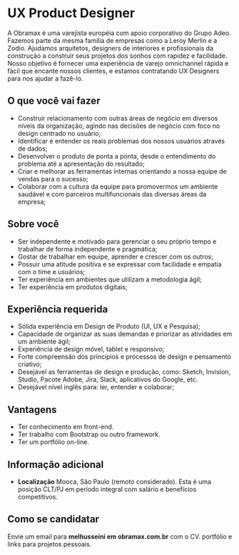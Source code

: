 # UX Product Designer

A Obramax é uma varejista européia com apoio corporativo do Grupo Adeo. Fazemos parte da mesma família de empresas como a Leroy Merlin e a Zodio. Ajudamos arquitetos, designers de interiores e profissionais da construção a construir seus projetos dos sonhos com rapidez e facilidade.
Nosso objetivo é fornecer uma experiência de varejo omnichannel rápida e fácil que encante nossos clientes, e estamos contratando UX Designers para nos ajudar a fazê-lo.

## O que você vai fazer

- Construir relacionamento com outras áreas de negócio em diversos níveis da organização, agindo nas decisões de negócio com foco no design centrado no usuário;
- Identificar e entender os reais problemas dos nossos usuários através de dados;
- Desenvolver o produto de ponta a ponta, desde o entendimento do problema até a apresentação do resultado;
- Criar e melhorar as ferramentas internas orientando a nossa equipe de vendas para o sucesso;
- Colaborar com a cultura da equipe para promovermos um ambiente saudável e com parceiros multifuncionais das diversas áreas da empresa;

## Sobre você

- Ser independente e motivado para gerenciar o seu próprio tempo e trabalhar de forma independente e pragmática;
- Gostar de trabalhar em equipe, aprender e crescer com os outros;
- Possuir uma atitude positiva e se expressar com facilidade e empatia com o time e usuários;
- Ter experiência em ambientes que utilizam a metodologia ágil;
- Ter experiência em produtos digitais;

## Experiência requerida

- Sólida experiência em Design de Produto (UI, UX e Pesquisa);
- Capacidade de organizar as suas demandas e priorizar as atividades em um ambiente ágil;
- Experiência de design móvel, tablet e responsivo;
- Forte compreensão dos princípios e processos de design e pensamento criativo;
- Desejável as ferramentas de design e produção, como: Sketch, Invision, Studio, Pacote Adobe, Jira, Slack, aplicativos do Google, etc.
- Desejável nível inglês para: ler, entender e colaborar;

## Vantagens

- Ter conhecimento em front-end.
- Ter trabalho com Bootstrap ou outro framework.
- Ter um portfólio on-line.

## Informação adicional
- **Localização** Mooca, São Paulo (remoto considerado).
Esta é uma posição CLT/PJ em período integral com salário e benefícios competitivos.

## Como se candidatar
Envie um email para **melhusseini em obramax.com.br** com o CV. portfólio e links para projetos pessoais.
